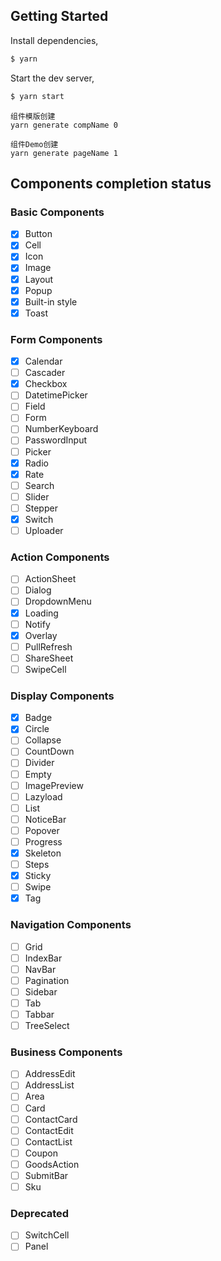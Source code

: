 ## Getting Started

Install dependencies,

```bash
$ yarn
```

Start the dev server,

```bash
$ yarn start
```

```
组件模版创建
yarn generate compName 0

组件Demo创建
yarn generate pageName 1
```

## Components completion status

### Basic Components

- [x] Button
- [x] Cell
- [x] Icon
- [x] Image
- [x] Layout
- [x] Popup
- [x] Built-in style
- [x] Toast

### Form Components

- [x] Calendar
- [ ] Cascader
- [x] Checkbox
- [ ] DatetimePicker
- [ ] Field
- [ ] Form
- [ ] NumberKeyboard
- [ ] PasswordInput
- [ ] Picker
- [x] Radio
- [x] Rate
- [ ] Search
- [ ] Slider
- [ ] Stepper
- [x] Switch
- [ ] Uploader

### Action Components

- [ ] ActionSheet
- [ ] Dialog
- [ ] DropdownMenu
- [x] Loading
- [ ] Notify
- [x] Overlay
- [ ] PullRefresh
- [ ] ShareSheet
- [ ] SwipeCell

### Display Components

- [x] Badge
- [x] Circle
- [ ] Collapse
- [ ] CountDown
- [ ] Divider
- [ ] Empty
- [ ] ImagePreview
- [ ] Lazyload
- [ ] List
- [ ] NoticeBar
- [ ] Popover
- [ ] Progress
- [x] Skeleton
- [ ] Steps
- [x] Sticky
- [ ] Swipe
- [x] Tag

### Navigation Components

- [ ] Grid
- [ ] IndexBar
- [ ] NavBar
- [ ] Pagination
- [ ] Sidebar
- [ ] Tab
- [ ] Tabbar
- [ ] TreeSelect

### Business Components

- [ ] AddressEdit
- [ ] AddressList
- [ ] Area
- [ ] Card
- [ ] ContactCard
- [ ] ContactEdit
- [ ] ContactList
- [ ] Coupon
- [ ] GoodsAction
- [ ] SubmitBar
- [ ] Sku

### Deprecated

- [ ] SwitchCell
- [ ] Panel
